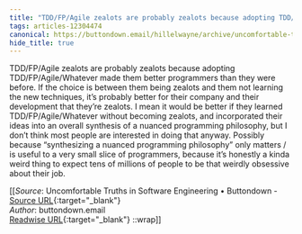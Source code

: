 ```yaml
---
title: "TDD/FP/Agile zealots are probably zealots because adopting TDD/FP/Agile/Whatever made them ..."
tags: articles-12304474
canonical: https://buttondown.email/hillelwayne/archive/uncomfortable-truths-in-software-engineering/
hide_title: true
---
```


TDD/FP/Agile zealots are probably zealots because adopting TDD/FP/Agile/Whatever made them better programmers than they were before. If the choice is between them being zealots and them not learning the new techniques, it’s probably better for their company and their development that they’re zealots.
I mean it would be better if they learned TDD/FP/Agile/Whatever without becoming zealots, and incorporated their ideas into an overall synthesis of a nuanced programming philosophy, but I don’t think most people are interested in doing that anyway.
Possibly because “synthesizing a nuanced programming philosophy” only matters / is useful to a very small slice of programmers, because it’s honestly a kinda weird thing to expect tens of millions of people to be that weirdly obsessive about their job.


[[_Source_: Uncomfortable Truths in Software Engineering • Buttondown - [Source URL](https://buttondown.email/hillelwayne/archive/uncomfortable-truths-in-software-engineering/){:target="_blank"}<br>
_Author_: buttondown.email<br>
[Readwise URL](https://readwise.io/open/258996930){:target="_blank"}
::wrap]]